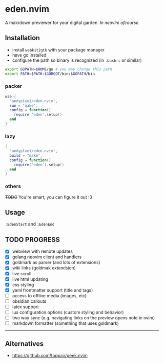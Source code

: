 # eden.nvim

A makrdown previewer for your digital garden. *In neovim ofcourse.*

## Installation

- install `webkit2gtk` with your package manager
- have go installed
- configure the path so binary is recognized (in `.bashrc` or similar)
```sh
export GOPATH=$HOME/go # you may change this path
export PATH=$PATH:$GOROOT/bin:$GOPATH/bin
```

### packer

```lua
use {
  'andyp1xe1/eden.nvim',
  run = "make",
  config = function()
    require 'eden'.setup()
  end
}
```

### lazy

```lua
{
  'andyp1xe1/eden.nvim',
  build = "make",
  config = function()
    require('eden').setup()
  end
}
```

### others

~~TODO~~ You're smart, you can figure it out :3

## Usage

`:EdenStart` and `:EdenEnd`

## TODO PROGRESS

- [x] webview with remote updates
- [x] golang neovim client and handlers
- [x] goldmark as parser (and lots of extensions)
- [x] wiki links (goldmak extendsion)
- [x] live scroll
- [x] live html updating
- [x] css styling
- [x] yaml frontmatter support (title and tags)
- [ ] access to offline media (images, etc)
- [ ] obsidian callouts
- [ ] latex support
- [ ] lua configuration options (custom styling and behavior)
- [ ] two way sync (e.g. navigating links on the preview opens note in nvim)
- [ ] markdown formatter (something that uses goldmark)

--- 

## Alternatives

- https://github.com/toppair/peek.nvim
